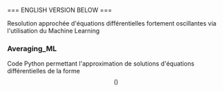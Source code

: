 === ENGLISH VERSION BELOW ===

Resolution approchée d'équations différentielles fortement oscillantes via l'utilisation du Machine Learning

### Averaging_ML ###

Code Python permettant l'approximation de solutions d'équations différentielles de la forme $$\left(\right)$$
